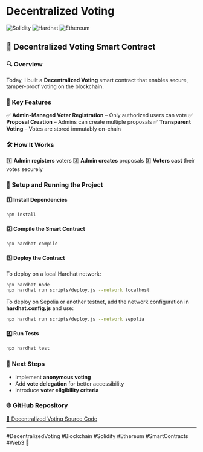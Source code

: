 # Decentralized Voting

![Solidity](https://img.shields.io/badge/Solidity-^0.8.20-blue)
![Hardhat](https://img.shields.io/badge/Hardhat-%E2%9C%94-yellow)
![Ethereum](https://img.shields.io/badge/Ethereum-Smart%20Contracts-green)

## 📅 **Decentralized Voting Smart Contract**

### 🔍 **Overview**
Today, I built a **Decentralized Voting** smart contract that enables secure, tamper-proof voting on the blockchain.

### 📜 **Key Features**
✅ **Admin-Managed Voter Registration** – Only authorized users can vote
✅ **Proposal Creation** – Admins can create multiple proposals
✅ **Transparent Voting** – Votes are stored immutably on-chain

### 🛠️ **How It Works**
1️⃣ **Admin registers** voters
2️⃣ **Admin creates** proposals
3️⃣ **Voters cast** their votes securely

### 🚀 **Setup and Running the Project**
#### **1️⃣ Install Dependencies**
```sh
npm install
```

#### **2️⃣ Compile the Smart Contract**
```sh
npx hardhat compile
```

#### **3️⃣ Deploy the Contract**
To deploy on a local Hardhat network:
```sh
npx hardhat node  
npx hardhat run scripts/deploy.js --network localhost
```
To deploy on Sepolia or another testnet, add the network configuration in **hardhat.config.js** and use:
```sh
npx hardhat run scripts/deploy.js --network sepolia
```

#### **4️⃣ Run Tests**
```sh
npx hardhat test
```

### 🔗 **Next Steps**
- Implement **anonymous voting**
- Add **vote delegation** for better accessibility
- Introduce **voter eligibility criteria**

### 🌐 **GitHub Repository**
[🔗 Decentralized Voting Source Code](https://github.com/your-repository-link)

---
#DecentralizedVoting #Blockchain #Solidity #Ethereum #SmartContracts #Web3 🚀
